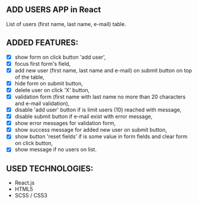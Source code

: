 ## ADD USERS APP in React

List of users (first name, last name, e-mail) table.

## ADDED FEATURES:

- [x] show form on click button 'add user',
- [x] focus first form's field,
- [x] add new user (first name, last name and e-mail) on submit button on top of the table,
- [x] hide form on submit button,
- [x] delete user on click 'X' button,
- [x] validation form (first name with last name no more than 20 characters and e-mail validation),
- [x] disable 'add user' button if is limit users (10) reached with message,
- [x] disable submit button if e-mail exist with error message,
- [x] show error messages for validation form,
- [x] show success message for added new user on submit button,
- [x] show button 'reset fields' if is some value in form fields and clear form on click button,
- [x] show message if no users on list.

## USED TECHNOLOGIES:

* React.js
* HTML5
* SCSS / CSS3
